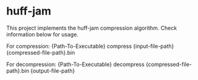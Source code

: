 # huff-jam
This project implements the huff-jam compression algorithm. Check information below for usage.

For compression:
{Path-To-Executable} compress {input-file-path} {compressed-file-path}.bin

For decompression:
{Path-To-Executable} decompress {compressed-file-path}.bin {output-file-path}

